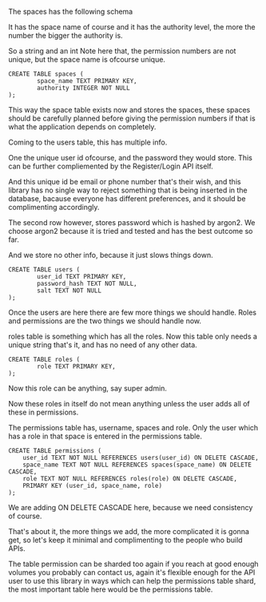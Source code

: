 The spaces has the following schema

It has the space name of course
and it has the authority level, the more the number the bigger the authority is.

So a string and an int
Note here that, the permission numbers are not unique, but the space name is ofcourse unique.

```
CREATE TABLE spaces (
        space_name TEXT PRIMARY KEY,
        authority INTEGER NOT NULL
);
```

This way the space table exists now and stores the spaces, these spaces should be carefully planned before giving the permission numbers if that is what the application depends on completely.

Coming to the users table, this has multiple info.

One the unique user id ofcourse, and the password they would store.
This can be further compliemented by the Register/Login API itself.

And this unique id be email or phone number that's their wish, and this library
has no single way to reject something that is being inserted in the database, bacause everyone has different preferences, and it should be complimenting accordingly.

The second row however, stores password which is hashed by argon2. We choose argon2 because it is tried and tested and has the best outcome so far.

And we store no other info, because it just slows things down.

```
CREATE TABLE users (
        user_id TEXT PRIMARY KEY,
        password_hash TEXT NOT NULL,
        salt TEXT NOT NULL
);
```

Once the users are here there are few more things we should handle.
Roles and permissions are the two things we should handle now.

roles table is something which has all the roles. Now this table only needs a unique string that's it, and has no need of any other data.

```
CREATE TABLE roles (
        role TEXT PRIMARY KEY,
);
```

Now this role can be anything, say super admin.

Now these roles in itself do not mean anything unless the user adds all of these in permissions.

The permissions table has, username, spaces and role.
Only the user which has a role in that space is entered in the permissions table.

```
CREATE TABLE permissions (
    user_id TEXT NOT NULL REFERENCES users(user_id) ON DELETE CASCADE,
    space_name TEXT NOT NULL REFERENCES spaces(space_name) ON DELETE CASCADE,
    role TEXT NOT NULL REFERENCES roles(role) ON DELETE CASCADE,
    PRIMARY KEY (user_id, space_name, role)
);
```

We are adding ON DELETE CASCADE here, because we need consistency of course.

That's about it, the more things we add, the more complicated it is gonna get,
so let's keep it minimal and complimenting to the people who build APIs.

The table permission can be sharded too again if you reach at good enough volumes you probably can contact us, again it's flexible enough for the API user to use this library in ways which can help the permissions table shard,
the most important table here would be the permissions table.